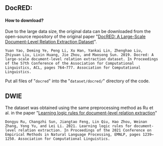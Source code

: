 ## DocRED:

####  How to download?
Due to the large data size, the original data can be downloaded from the open-source repository of the original paper "[DocRED: A Large-Scale Document-Level Relation Extraction Dataset](http://dx.doi.org/10.18653/v1/P19-1074)". 

```
Yuan Yao, Deming Ye, Peng Li, Xu Han, Yankai Lin, Zhenghao Liu, Zhiyuan Liu, Lixin Huang, Jie Zhou, and Maosong Sun. 2019. Docred: A large-scale document-level relation extraction dataset. In Proceedings of the 57th Conference of the Association for Computational Linguistics, ACL, pages 764–777. Association for Computational Linguistics.
```

Put all files of "``docred``" into the "``dataset/docred/``" directory of the code.



## DWIE

The dataset was obtained using the same preprocessing method as Ru et al. in the paper "[Learning logic rules for document-level relation extraction](http://dx.doi.org/10.18653/v1/2021.emnlp-main.95)"

```
Dongyu Ru, Changzhi Sun, Jiangtao Feng, Lin Qiu, Hao Zhou, Weinan Zhang, Yong Yu, and Lei Li. 2021. Learning logic rules for document-level relation extraction. In Proceedings of the 2021 Conference on Empirical Methods in Natural Language Processing, EMNLP, pages 1239–1250. Association for Computational Linguistics.
```


